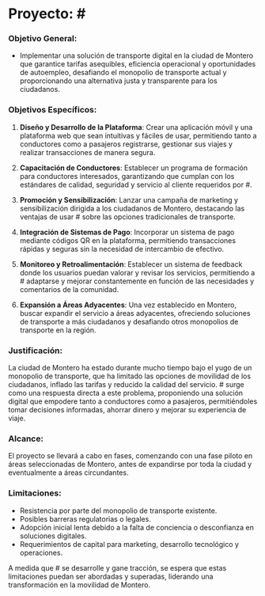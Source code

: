 # Proyecto: #<T>

### Objetivo General:

- Implementar una solución de transporte digital en la ciudad de Montero que garantice tarifas asequibles, eficiencia operacional y oportunidades de autoempleo, desafiando el monopolio de transporte actual y proporcionando una alternativa justa y transparente para los ciudadanos.

### Objetivos Específicos:

1. **Diseño y Desarrollo de la Plataforma**: Crear una aplicación móvil y una plataforma web que sean intuitivas y fáciles de usar, permitiendo tanto a conductores como a pasajeros registrarse, gestionar sus viajes y realizar transacciones de manera segura.

2. **Capacitación de Conductores**: Establecer un programa de formación para conductores interesados, garantizando que cumplan con los estándares de calidad, seguridad y servicio al cliente requeridos por #<T>.

3. **Promoción y Sensibilización**: Lanzar una campaña de marketing y sensibilización dirigida a los ciudadanos de Montero, destacando las ventajas de usar #<T> sobre las opciones tradicionales de transporte.

4. **Integración de Sistemas de Pago**: Incorporar un sistema de pago mediante códigos QR en la plataforma, permitiendo transacciones rápidas y seguras sin la necesidad de intercambio de efectivo.

5. **Monitoreo y Retroalimentación**: Establecer un sistema de feedback donde los usuarios puedan valorar y revisar los servicios, permitiendo a #<T> adaptarse y mejorar constantemente en función de las necesidades y comentarios de la comunidad.

6. **Expansión a Áreas Adyacentes**: Una vez establecido en Montero, buscar expandir el servicio a áreas adyacentes, ofreciendo soluciones de transporte a más ciudadanos y desafiando otros monopolios de transporte en la región.


### Justificación:

La ciudad de Montero ha estado durante mucho tiempo bajo el yugo de un monopolio de transporte, que ha limitado las opciones de movilidad de los ciudadanos, inflado las tarifas y reducido la calidad del servicio. #<T> surge como una respuesta directa a este problema, proponiendo una solución digital que empodere tanto a conductores como a pasajeros, permitiéndoles tomar decisiones informadas, ahorrar dinero y mejorar su experiencia de viaje.

### Alcance:

El proyecto se llevará a cabo en fases, comenzando con una fase piloto en áreas seleccionadas de Montero, antes de expandirse por toda la ciudad y eventualmente a áreas circundantes.

### Limitaciones:

- Resistencia por parte del monopolio de transporte existente.
- Posibles barreras regulatorias o legales.
- Adopción inicial lenta debido a la falta de conciencia o desconfianza en soluciones digitales.
- Requerimientos de capital para marketing, desarrollo tecnológico y operaciones.


A medida que #<T> se desarrolle y gane tracción, se espera que estas limitaciones puedan ser abordadas y superadas, liderando una transformación en la movilidad de Montero.
